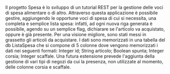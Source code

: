 Il progetto Spesa è lo sviluppo di un tutorial REST per la gestione delle voci di spesa alimentare o di altro.
Attraverso questa applicazione è possibile gestire, aggiungendo le opportune voci di spesa di cui si necessita, una completa e semplice lista spesa: infatti, ad ogni nuova riga generata
è possibile, agendo su un semplice flag, dichiarare se l'articolo va acquistato, oppure è già presente. Per una visione migliore, sono stati messi in grassetto gli articoli da acquistare.
I dati sono memorizzati in una tabella del db ListaSpesa che si compone di 5 colonne dove vengono memorizzati i dati nei seguenti formati: 
Integer id; String articolo; Boolean spunta; Integer corsia; Integer scaffale.
Una futura estensione prevede l'aggiunta della gestione di vari tipi di negozi da cui la presenza, non utilizzate al momento, delle colonne corsia e scaffale.
